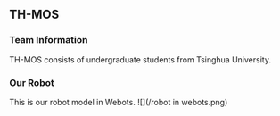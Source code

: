 ## TH-MOS
### Team Information
  TH-MOS consists of undergraduate students from Tsinghua University.
### Our Robot
  This is our robot model in Webots.
  ![](/robot in webots.png)
